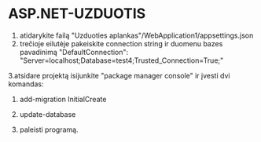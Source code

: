 # ASP.NET-UZDUOTIS


1. atidarykite failą "Uzduoties aplankas"/WebApplication1/appsettings.json
2. trečioje eilutėje pakeiskite connection string ir duomenu bazes pavadinimą 
"DefaultConnection": "Server=localhost;Database=test4;Trusted_Connection=True;"

3.atsidare projektą isijunkite "package manager console" ir įvesti dvi komandas:
  1. add-migration InitialCreate
  2. update-database
  
4. paleisti programą.
